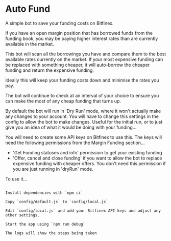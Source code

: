 # Auto Fund

A simple bot to save your funding costs on Bitfinex.

If you have an open margin position that has borrowed funds from the funding book, you may be paying higher interest rates than are currently available in the market.

This bot will scan all the borrowings you have and compare them to the best available rates currently on the market. If your most expensive funding can be replaced with something cheaper, it will auto-borrow the cheaper funding and return the expensive funding.

Ideally this will keep your funding costs down and minimise the rates you pay.

The bot will continue to check at an interval of your choice to ensure you can make the most of any cheap funding that turns up.

By default the bot will run in 'Dry Run' mode, where it won't actually make any changes to your account. You will have to change this settings in the config to allow the bot to make changes. Useful for the initial run, or to just give you an idea of what it would be doing with your funding...

You will need to create some API keys on Bitfinex to use this.
The keys will need the following permissions from the Margin Funding section...

* 'Get Funding statuses and info' permission to get your existing funding
* 'Offer, cancel and close funding' if you want to allow the bot to replace expensive funding with cheaper offers. You don't need this permission if you are just running in 'dryRun' mode.


To use it...

```

Install dependencies with `npm ci`

Copy `config/default.js` to `config/local.js`

Edit `config/local.js` and add your Bitfinex API keys and adjust any other settings.

Start the app using `npm run debug`

The logs will show the steps being taken

```